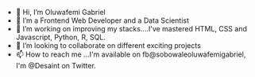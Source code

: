 - 👋 Hi, I’m Oluwafemi Gabriel
- 👀 I’m a Frontend Web Developer and a Data Scientist
- 🌱 I’m working on improving my stacks....I've mastered HTML, CSS and Javascript, Python, R, SQL.
- 💞️ I’m looking to collaborate on different exciting projects
- 📫 How to reach me ...I'm available on fb@sobowaleoluwafemigabriel, I'm @Desaint on Twitter.

<!---
femigab100/femigab100 is a ✨ special ✨ repository because its `README.md` (this file) appears on your GitHub profile.
You can click the Preview link to take a look at your changes.
--->
